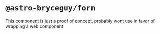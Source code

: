 # `@astro-bryceguy/form`

This component is just a proof of concept, probably wont use in favor of wrapping a web component